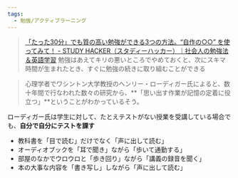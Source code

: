 ```yaml
---
tags:
  - 勉強/アクティブラーニング
---
```

>[「たった30分」でも質の高い勉強ができる3つの方法。“自作の○○” を使ってみて！ - STUDY HACKER（スタディーハッカー）｜社会人の勉強法＆英語学習](https://studyhacker.net/30minutes-study-efficiently)
>勉強はあえてキリの悪いところでやめておくと、次にスキマ時間が生まれたとき、すぐに勉強の続きに取り組むことができる

>心理学者でワシントン大学教授のヘンリー・ローディガー氏によると、数十年間で行なわれた数々の研究から、**「思い出す作業が記憶の定着に役立つ」**ということがわかっているそう。

ローディガー氏は学生に対して、たとえテストがない授業を受講している場合でも、**自分で自分にテストを課す**

- 教科書を「目で読む」だけでなく「声に出して読む」
- オーディオブックを「耳で聞き」ながら「歩いて通勤する」
- 部屋のなかでウロウロと「歩き回り」ながら「講義の録音を聞く」
- 本の大事な内容を「書き写し」しながら「声に出して読む」
